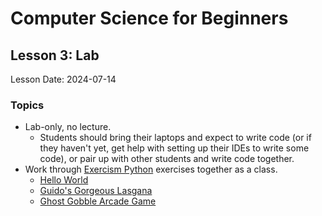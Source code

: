 # Computer Science for Beginners

## Lesson 3: Lab

Lesson Date: 2024-07-14

### Topics

- Lab-only, no lecture.
   - Students should bring their laptops and expect to write code (or if they haven't yet, get help with setting up their IDEs to write some code), or pair up with other students and write code together.
- Work through [Exercism Python](https://exercism.org/tracks/python) exercises together as a class.
   - [Hello World](https://exercism.org/tracks/python/exercises/hello-world)
   - [Guido's Gorgeous Lasgana](https://exercism.org/tracks/python/exercises/guidos-gorgeous-lasagna)
   - [Ghost Gobble Arcade Game](https://exercism.org/tracks/python/exercises/ghost-gobble-arcade-game)
